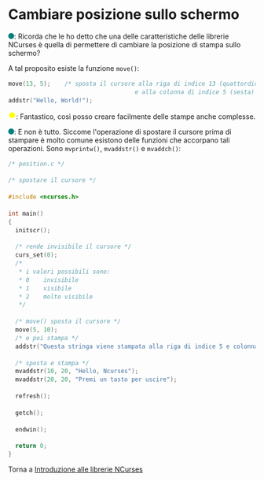 # Cambiare posizione sullo schermo

![](../../images/people/tess.png): Ricorda che le ho detto che una delle
caratteristiche delle librerie NCurses è quella di permettere di cambiare
la posizione di stampa sullo schermo?

A tal proposito esiste la funzione `move()`:

```c
move(13, 5);    /* sposta il cursore alla riga di indice 13 (quattordicesima)
                                    e alla colonna di indice 5 (sesta) */
addstr("Hello, World!");
```

![](../../images/people/tazza.png): Fantastico, così posso creare facilmente
delle stampe anche complesse.

![](../../images/people/tess.png): E non è tutto. Siccome l'operazione
di spostare il cursore prima di stampare è molto comune esistono
delle funzioni che accorpano tali operazioni. Sono `mvprintw()`, `mvaddstr()`
e `mvaddch()`:

```c
/* position.c */

/* spostare il cursore */

#include <ncurses.h>

int main()
{
  initscr();

  /* rende invisibile il cursore */
  curs_set(0);
  /*
   * i valori possibili sono:
   * 0    invisibile
   * 1    visibile
   * 2    molto visibile
   */

  /* move() sposta il cursore */
  move(5, 10);
  /* e poi stampa */
  addstr("Questa stringa viene stampata alla riga di indice 5 e colonna di indice 10");

  /* sposta e stampa */
  mvaddstr(10, 20, "Hello, Ncurses");
  mvaddstr(20, 20, "Premi un tasto per uscire");

  refresh();

  getch();

  endwin();

  return 0;
}
```

Torna a [Introduzione alle librerie NCurses](../summary.md)
